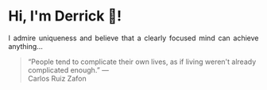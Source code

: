 # Hi, I'm Derrick 👋!
<p align="justify">I admire uniqueness and believe that a clearly focused mind can achieve anything...</p> 
<!-- #quote-start -->
<blockquote>&ldquo;People tend to complicate their own lives, as if living weren't already complicated enough.&rdquo; &mdash; <footer>Carlos Ruiz Zafon</footer></blockquote>
<!-- #quote-end -->
